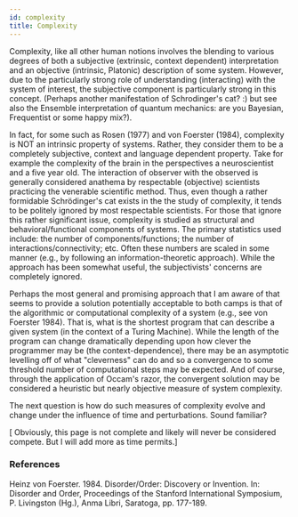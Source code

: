 ```yaml
---
id: complexity
title: Complexity
---
```


Complexity, like all other human notions involves the blending to various degrees of both a subjective (extrinsic, context dependent) interpretation and an objective (intrinsic, Platonic) description of some system. However, due to the particularly strong role of understanding (interacting) with the system of interest, the subjective component is particularly strong in this concept. (Perhaps another manifestation of Schrodinger's cat? :) but see also the Ensemble interpretation of quantum mechanics: are you Bayesian, Frequentist or some happy mix?). 

In fact, for some such as Rosen (1977) and von Foerster (1984), complexity is NOT an intrinsic property of systems. Rather, they consider them to be a completely subjective, context and language dependent property. Take for example the complexity of the brain in the perspectives a neuroscientist and a five year old. 
The interaction of observer with the observed is generally considered anathema by respectable (objective) scientists practicing the venerable scientific method. Thus, even though a rather formidable Schrödinger's cat exists in the the study of complexity, it tends to be politely ignored by most respectable scientists.
For those that ignore this rather significant issue, complexity is  studied as structural and behavioral/functional components of systems. The primary statistics used include: the number of components/functions;  the number of  interactions/connectivity;  etc. Often these numbers are scaled in some manner (e.g., by following an information-theoretic approach). While the approach has been somewhat useful, the subjectivists' concerns are completely ignored.

Perhaps the most general and promising approach that I am aware of that seems to provide a solution potentially acceptable to both camps is that of the algorithmic or computational complexity of a system (e.g., see von Foerster 1984). That is, what is the shortest program that can describe a given system (in the context of a Turing Machine). While the length of the program can change dramatically depending upon how clever the programmer may be (the context-dependence), there may be an asymptotic levelling off of what "cleverness" can do and so a convergence to some threshold number of computational steps may be expected. And of course, through the application of Occam's razor, the convergent solution may be considered a heuristic but nearly objective measure of system complexity.

The next question is how do such measures of complexity evolve and change under the influence of time and perturbations. Sound familiar?
 
[ Obviously, this page is not complete and likely will never be considered compete. But I will add more as time permits.] 
 
 
### References

Heinz von Foerster. 1984. Disorder/Order: Discovery or Invention. In: Disorder and Order, Proceedings of the Stanford International Symposium, P. Livingston (Hg.),  Anma Libri, Saratoga, pp. 177-189.

 
